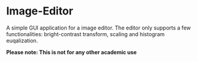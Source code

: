 # Image-Editor

A simple GUI application for a image editor. The editor only supports a few functionalities: bright-contrast transform, scaling and histogram euqalization.

**Please note: This is not for any other academic use**
